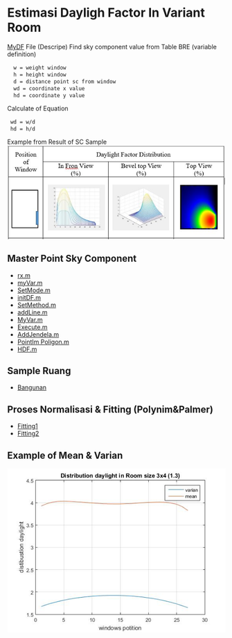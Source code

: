 
# Estimasi Dayligh Factor In Variant Room

[MyDF](https://github.com/anagdesa/Daylight_Factor/blob/master/MyDF.m) File (Descripe)
Find sky component value from Table BRE (variable definition)

      w = weight window
      h = height window
      d = distance point sc from window
      wd = coordinate x value
      hd = coordinate y value

Calculate of Equation
     
     wd = w/d    
     hd = h/d   
     
Example from Result of SC Sample
<img src="Gambar/Sample.jpg">

## Master Point Sky Component

- [rx.m](https://github.com/anagdesa/Daylight_Factor/blob/master/AddJendela.m)
- [myVar.m](https://github.com/anagdesa/Daylight_Factor/blob/master/myVar.m)
- [SetMode.m](https://github.com/anagdesa/Daylight_Factor/blob/master/SetMode.m)
- [initDF.m](https://github.com/anagdesa/Daylight_Factor/blob/master/initDF.m)
- [SetMethod.m](https://github.com/anagdesa/Daylight_Factor/blob/master/SetMethod.m)
- [addLine.m](https://github.com/anagdesa/Daylight_Factor/blob/master/addLine.m)
- [MyVar.m](https://github.com/anagdesa/Daylight_Factor/blob/master/MyVar.m)
- [Execute.m](https://github.com/anagdesa/Daylight_Factor/blob/master/Execute.m)
- [AddJendela.m](https://github.com/anagdesa/Daylight_Factor/blob/master/AddJendela.m)
- [PointIm Poligon.m](https://github.com/anagdesa/Daylight_Factor/blob/master/PointInPoligon.m)
- [HDF.m](https://github.com/anagdesa/Daylight_Factor/blob/master/HDF.m)

## Sample Ruang
- [Bangunan](https://github.com/anagdesa/Daylight_Factor/blob/master/bangunanUmum.m)

## Proses Normalisasi & Fitting (Polynim&Palmer)
- [Fitting1](https://github.com/anagdesa/Daylight_Factor/blob/master/FittingPalmer.m)
- [Fitting2](https://github.com/anagdesa/Daylight_Factor/blob/master/daylight_kotak.m)

## Example of Mean & Varian
<img src="Gambar/mean var.jpg">


